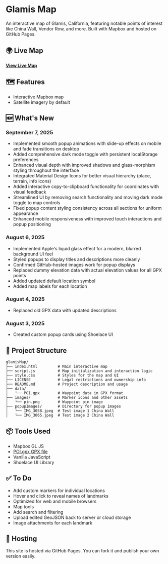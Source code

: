 # Glamis Map

An interactive map of Glamis, California, featuring notable points of interest like China Wall, Vendor Row, and more. Built with Mapbox and hosted on GitHub Pages.

## 🌍 Live Map
**[View Live Map](https://aeveland.github.io/glamisMap/)**

## 🗺️ Features
- Interactive Mapbox map
- Satellite imagery by default

## 🆕 What's New

### September 7, 2025
- Implemented smooth popup animations with slide-up effects on mobile and fade transitions on desktop  
- Added comprehensive dark mode toggle with persistent localStorage preferences  
- Enhanced visual depth with improved shadows and glass-morphism styling throughout the interface  
- Integrated Material Design Icons for better visual hierarchy (place, terrain, info icons)  
- Added interactive copy-to-clipboard functionality for coordinates with visual feedback  
- Streamlined UI by removing search functionality and moving dark mode toggle to map controls  
- Fixed popup content styling consistency across all sections for uniform appearance  
- Enhanced mobile responsiveness with improved touch interactions and popup positioning  

### August 6, 2025
- Implemented Apple's liquid glass effect for a modern, blurred background UI feel  
- Styled popups to display titles and descriptions more cleanly  
- Confirmed GitHub-hosted images work for popup displays  
- Replaced dummy elevation data with actual elevation values for all GPX points  
- Added updated default location symbol  
- Added map labels for each location  

### August 4, 2025
- Replaced old GPX data with updated descriptions  

### August 3, 2025
- Created custom popup cards using Shoelace UI  


## 📁 Project Structure
```
glamisMap/
├── index.html         # Main interactive map
├── script.js          # Map initialization and interaction logic
├── style.css          # Styles for the map and UI
├── LICENSE            # Legal restrictions and ownership info
├── README.md          # Project description and usage
├── data/
│   └── POI.gpx        # Waypoint data in GPX format
├── images/            # Marker icons and other assets
│   └── pin.png        # Waypoint pin image
├── popupImages/       # Directory for popup images
│   └── IMG_3058.jpeg  # Test image 1 China Wall
│   └── IMG_3065.jpeg  # Test image 2 China Wall
```

## 📦 Tools Used
- Mapbox GL JS
- [POI.gpx GPX file](data/POI.gpx)
- Vanilla JavaScript
- Shoelace UI Library

## ✅ To Do
- Add custom markers for individual locations
- Hover and click to reveal names of landmarks
- Optimized for web and mobile browsers
- Map tools
- Add search and filtering
- Upload edited GeoJSON back to server or cloud storage
- Image attachments for each landmark

## 🚀 Hosting
This site is hosted via GitHub Pages. You can fork it and publish your own version easily.
